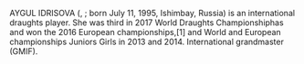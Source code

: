 AYGUL IDRISOVA (, ; born July 11, 1995, Ishimbay, Russia) is an international draughts player. She was third in 2017 World Draughts Championshiphas and won the 2016 European championships,[1] and World and European championships Juniors Girls in 2013 and 2014. International grandmaster (GMIF).
